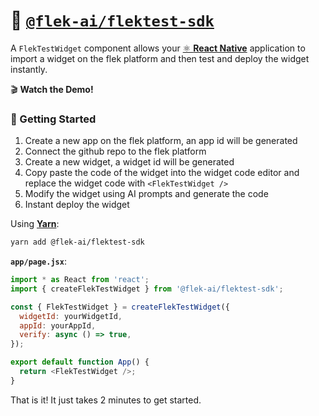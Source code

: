 # 🌌 [`@flek-ai/flektest-sdk`](http://npmjs.com/package/@flek-ai/flektest-sdk)
A `FlekTestWidget` component allows your [⚛️ **React Native**](https://reactnative.dev) application to import a widget on the flek platform and then test and deploy the widget instantly.

🎬 **Watch the Demo!**

### 🚀 Getting Started

1. Create a new app on the flek platform, an app id will be generated
2. Connect the github repo to the flek platform
3. Create a new widget, a widget id will be generated
4. Copy paste the code of the widget into the widget code editor and replace the widget code with `<FlekTestWidget />`
4. Modify the widget using AI prompts and generate the code
5. Instant deploy the widget

Using [**Yarn**](https://yarnpkg.com):

```sh
yarn add @flek-ai/flektest-sdk
```

**`app/page.jsx`**:

```javascript
import * as React from 'react';
import { createFlekTestWidget } from '@flek-ai/flektest-sdk';

const { FlekTestWidget } = createFlekTestWidget({
  widgetId: yourWidgetId,
  appId: yourAppId,
  verify: async () => true,
});

export default function App() {
  return <FlekTestWidget />;
}
```

That is it! It just takes 2 minutes to get started.